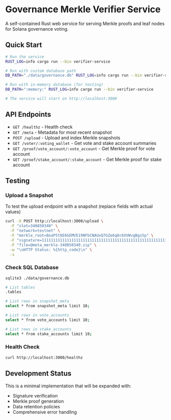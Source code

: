 # Governance Merkle Verifier Service

A self-contained Rust web service for serving Merkle proofs and leaf nodes for Solana governance voting.

## Quick Start

```bash
# Run the service
RUST_LOG=info cargo run --bin verifier-service

# Run with custom database path
DB_PATH="./data/governance.db" RUST_LOG=info cargo run --bin verifier-service

# Run with in-memory database (for testing)
DB_PATH=":memory:" RUST_LOG=info cargo run --bin verifier-service

# The service will start on http://localhost:3000
```

## API Endpoints

- `GET /healthz` - Health check
- `GET /meta` - Metadata for most recent snapshot
- `POST /upload` - Upload and index Merkle snapshots
- `GET /voter/:voting_wallet` - Get vote and stake account summaries
- `GET /proof/vote_account/:vote_account` - Get Merkle proof for vote account
- `GET /proof/stake_account/:stake_account` - Get Merkle proof for stake account

## Testing

### Upload a Snapshot

To test the upload endpoint with a snapshot (replace fields with actual values)

```bash
curl -X POST http://localhost:3000/upload \
  -F "slot=340850340" \
  -F "network=testnet" \
  -F "merkle_root=8oaP5t8E6GEMVE19NFbCNAUxQ7GZe6q8c6XVWvgBgs5p" \
  -F "signature=1111111111111111111111111111111111111111111111111111111111111111111111111111111111111111" \
  -F "file=@meta_merkle-340850340.zip" \
  -w "\nHTTP Status: %{http_code}\n" \
  -s
```

### Check SQL Database

```bash
sqlite3 ./data/governance.db

# List tables
.tables

# List rows in snapshot_meta
select * from snapshot_meta limit 10;

# List rows in vote_accounts
select * from vote_accounts limit 10;

# List rows in stake_accounts
select * from stake_accounts limit 10;
```

### Health Check

```bash
curl http://localhost:3000/healthz
```

## Development Status

This is a minimal implementation that will be expanded with:

- Signature verification
- Merkle proof generation
- Data retention policies
- Comprehensive error handling

